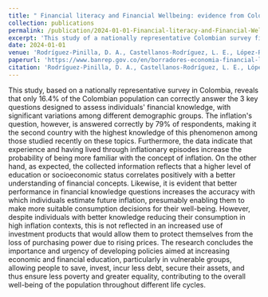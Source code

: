 ```yaml
---
title: " Financial literacy and Financial Wellbeing: evidence from Colombia in a high inflation environment"
collection: publications
permalink: /publication/2024-01-01-Financial-literacy-and-Financial-Wellbeing-evidence-from-Colombia-in-a-high-inflation
excerpt: 'This study of a nationally representative Colombian survey finds that only 16.4% of the population can answer key financial questions correctly, though 79% know about inflation, and suggests that improving financial education, especially for vulnerable groups, is crucial for better economic decisions and reduced poverty.'
date: 2024-01-01
venue: 'Rodríguez-Pinilla, D. A., Castellanos-Rodríguez, L. E., López-Rodríguez, A., & Esguerra Umaña, M.P. (2024). Financial literacy and Financial Wellbeing: evidence from Colombia in a high inflation environment. Banco de la República.'
paperurl: 'https://www.banrep.gov.co/en/borradores-economia-financial-literacy-and-financial-wellbeing-evidence-colombia-high-inflation'
citation: 'Rodríguez-Pinilla, D. A., Castellanos-Rodríguez, L. E., López-Rodríguez, A., & Esguerra Umaña, M.P. (2024). Financial literacy and Financial Wellbeing: evidence from Colombia in a high inflation environment. Banco de la República.'
---
```


This study, based on a nationally representative survey in Colombia, reveals that only 16.4% of the Colombian population can correctly answer the 3 key questions designed to assess individuals' financial knowledge, with significant variations among different demographic groups. The inflation's question, however, is answered correctly by 79% of respondents, making it the second country with the highest knowledge of this phenomenon among those studied recently on these topics. Furthermore, the data indicate that experience and having lived through inflationary episodes increase the probability of being more familiar with the concept of inflation. On the other hand, as expected, the collected information reflects that a higher level of education or socioeconomic status correlates positively with a better understanding of financial concepts. Likewise, it is evident that better performance in financial knowledge questions increases the accuracy with which individuals estimate future inflation, presumably enabling them to make more suitable consumption decisions for their well-being. However, despite individuals with better knowledge reducing their consumption in high inflation contexts, this is not reflected in an increased use of investment products that would allow them to protect themselves from the loss of purchasing power due to rising prices. The research concludes the importance and urgency of developing policies aimed at increasing economic and financial education, particularly in vulnerable groups, allowing people to save, invest, incur less debt, secure their assets, and thus ensure less poverty and greater equality, contributing to the overall well-being of the population throughout different life cycles.